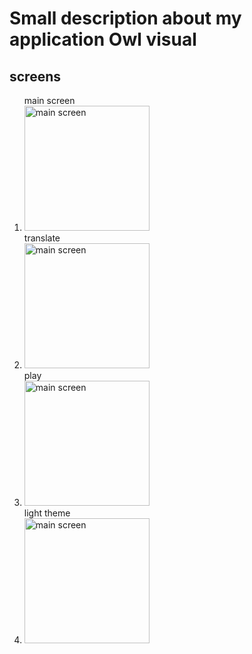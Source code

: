 # Small description about my application Owl visual

## screens

<ol>main screen
  <li><img src="https://user-images.githubusercontent.com/91024491/193797414-486f831d-4ffc-480e-b347-9495d7938ba2.jpg" alt="main screen" width="200"></li>
  translate
  <li><img src="https://user-images.githubusercontent.com/91024491/193800218-36b062f2-890c-47fb-9a89-edc270e6a5d3.jpg" alt="main screen" width="200">
</li>
  play
  <li><img src="https://user-images.githubusercontent.com/91024491/193800239-5eb07e86-1e0b-4312-863e-7e1d446ecea5.jpg" alt="main screen" width="200"></li>
  light theme
   <li><img src="https://user-images.githubusercontent.com/91024491/193800247-06869ab2-830d-4d10-aaba-151b74724715.jpg" alt="main screen" width="200"></li>
</ol>
